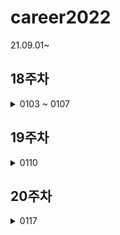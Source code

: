 # career2022
21.09.01~
## 18주차
<details>
  <summary>0103 ~ 0107</summary>
    - [ ] 프로젝트 마무리
</details>

## 19주차
<details>
  <summary>0110</summary>
    - [ ] 프로젝트 마무리   
    - [ ] 정보처리시험  
    - [ ] aws 정적페이지 배포하기   
    * cafe24 도메인 aws에서 배포하기   
    * svm인증서 레코드생성 해서 하루종일 기다리기   
    * https://aws.amazon.com/ko/premiumsupport/knowledge-center/resolve-cloudfront-bad-request-error/   
</details>

## 20주차
<details>
  <summary>0117</summary>
  
</details>
